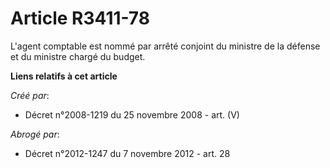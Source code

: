 # Article R3411-78

L'agent comptable est nommé par arrêté conjoint du ministre de la défense et du ministre chargé du budget.

**Liens relatifs à cet article**

_Créé par_:

  - Décret n°2008-1219 du 25 novembre 2008 - art. (V)

_Abrogé par_:

  - Décret n°2012-1247 du 7 novembre 2012 - art. 28
